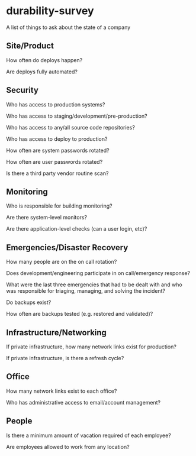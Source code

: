 # durability-survey
A list of things to ask about the state of a company

## Site/Product

How often do deploys happen?

Are deploys fully automated?

## Security

Who has access to production systems?

Who has access to staging/development/pre-production?

Who has access to any/all source code repositories?

Who has access to deploy to production?

How often are system passwords rotated?

How often are user passwords rotated?

Is there a third party vendor routine scan?

## Monitoring

Who is responsible for building monitoring?

Are there system-level monitors?

Are there application-level checks (can a user login, etc)?

## Emergencies/Disaster Recovery

How many people are on the on call rotation?

Does development/engineering participate in on call/emergency response?

What were the last three emergencies that had to be dealt with and who was responsible for triaging, managing, and solving the incident?

Do backups exist?

How often are backups tested (e.g. restored and validated)?

## Infrastructure/Networking

If private infrastructure, how many network links exist for production?

If private infrastructure, is there a refresh cycle?

## Office

How many network links exist to each office?

Who has administrative access to email/account management?

## People

Is there a minimum amount of vacation required of each employee?

Are employees allowed to work from any location?
